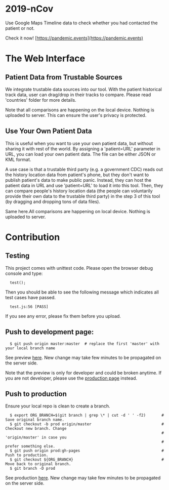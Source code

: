 # 2019-nCov
Use Google Maps Timeline data to check whether you had contacted the patient or not.  

Check it now! [https://pandemic.events](https://pandemic.events)

# The Web Interface

## Patient Data from Trustable Sources

We integrate trustable data sources into our tool. With the patient historical track data, user
can drag/drop in their tracks to compare.  Please read 'countries' folder for more details.

Note that all comparisons are happening on the local device. Nothing is uploaded to server.
This can ensure the user's privacy is protected.

## Use Your Own Patient Data

This is useful when you want to use your own patient data, but without sharing it with rest of
the world.  By assigning a 'patient=URL' parameter in URL, you can load your own patient data.
The file can be either JSON or KML format.

A use case is that a trustable third party (e.g. a government CDC) reads out the history
location data from patient's phone, but they don't want to publish patient's data to make public
panic. Instead, they can host the patient data in URL and use 'patient=URL' to load it into this
tool. Then, they can compare people's history location data (the people can voluntarily provide
their own data to the trustable third party) in the step 3 of this tool (by dragging and dropping
tons of data files).

Same here.All comparisons are happening on local device. Nothing is uploaded to server.

# Contribution

## Testing

This project comes with unittest code. Please open the browser debug console and type:

```
  test();
```

Then you should be able to see the following message which indicates all test cases have passed.

```
  test.js:56 [PASS]
```

If you see any error, please fix them before you upload.


## Push to development page:

```
  $ git push origin master:master  # replace the first 'master' with your local branch name
```

See preview [here](http://raw.githack.com/yjlou/2019-nCov/master/index.html).
New change may take few minutes to be propagated on the server side.

Note that the preview is only for developer and could be broken anytime. If you are not developer,
please use the [production page](https://pandemic.events) instead.

## Push to production

Ensure your local repo is clean to create a branch.

```
  $ export ORG_BRANCH=$(git branch | grep \* | cut -d ' ' -f2)       # Save original branch name.
  $ git checkout -b prod origin/master                               # Checkout new branch. Change
                                                                     # 'origin/master' in case you
                                                                     # prefer something else.
  $ git push origin prod:gh-pages                                    # Push to production.
  $ git checkout ${ORG_BRANCH}                                       # Move back to original branch.
  $ git branch -D prod
```

See production [here](https://pandemic.events). New change may take few minutes to be
propagated on the server side.
